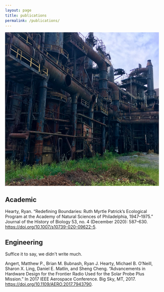```yaml
---
layout: page
title: publications
permalink: /publications/
---
```


![](/assets/publications.jpg)

## Academic

Hearty, Ryan. “Redefining Boundaries: Ruth Myrtle Patrick’s Ecological Program at the Academy of Natural Sciences of Philadelphia, 1947–1975.” Journal of the History of Biology 53, no. 4 (December 2020): 587–630. https://doi.org/10.1007/s10739-020-09622-5.

## Engineering

Suffice it to say, we didn't write much.

Angert, Matthew P., Brian M. Bubnash, Ryan J. Hearty, Michael B. O’Neill, Sharon X. Ling, Daniel E. Matlin, and Sheng Cheng. “Advancements in Hardware Design for the Frontier Radio Used for the Solar Probe Plus Mission.” In 2017 IEEE Aerospace Conference. Big Sky, MT, 2017. https://doi.org/10.1109/AERO.2017.7943790.
